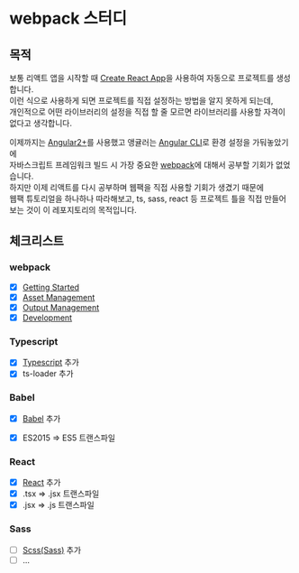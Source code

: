 # webpack 스터디

## 목적

보통 리액트 앱을 시작할 때 [Create React App](https://create-react-app.dev/)을 사용하여 자동으로 프로젝트를 생성합니다.\
이런 식으로 사용하게 되면 프로젝트를 직접 설정하는 방법을 알지 못하게 되는데,\
개인적으로 어떤 라이브러리의 설정을 직접 할 줄 모르면 라이브러리를 사용할 자격이 없다고 생각합니다.

이제까지는 [Angular2+](https://angular.io/)를 사용했고 앵귤러는 [Angular CLI](https://cli.angular.io/)로 환경 설정을 가둬놓았기에\
자바스크립트 프레임워크 빌드 시 가장 중요한 [webpack](https://webpack.js.org/)에 대해서 공부할 기회가 없었습니다.\
하지만 이제 리액트를 다시 공부하며 웹팩을 직접 사용할 기회가 생겼기 때문에\
웹팩 튜토리얼을 하나하나 따라해보고, ts, sass, react 등 프로젝트 틀을 직접 만들어보는 것이 이 레포지토리의 목적입니다.

## 체크리스트

### webpack

- [X] [Getting Started](https://webpack.js.org/guides/getting-started/)
- [X] [Asset Management](https://webpack.js.org/guides/asset-management/)
- [X] [Output Management](https://webpack.js.org/guides/output-management/)
- [X] [Development](https://webpack.js.org/guides/development/)

### Typescript

- [X] [Typescript](https://www.typescriptlang.org/) 추가
- [X] ts-loader 추가

### Babel

- [X] [Babel](https://babeljs.io/) 추가
- [X] ES2015 => ES5 트랜스파일


### React

- [X] [React](https://reactjs.org/) 추가
- [X] .tsx => .jsx 트랜스파일
- [X] .jsx => .js 트랜스파일

### Sass

- [ ] [Scss(Sass)](https://sass-lang.com/) 추가
- [ ] ...
